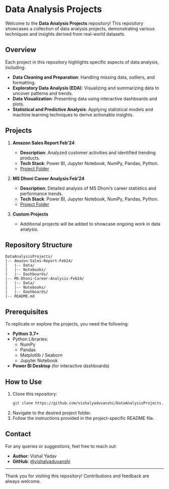 # Data Analysis Projects

Welcome to the **Data Analysis Projects** repository! This repository showcases a collection of data analysis projects, demonstrating various techniques and insights derived from real-world datasets.

## Overview
Each project in this repository highlights specific aspects of data analysis, including:

- **Data Cleaning and Preparation**: Handling missing data, outliers, and formatting.
- **Exploratory Data Analysis (EDA)**: Visualizing and summarizing data to uncover patterns and trends.
- **Data Visualization**: Presenting data using interactive dashboards and plots.
- **Statistical and Predictive Analysis**: Applying statistical models and machine learning techniques to derive actionable insights.

## Projects

1. **Amazon Sales Report Feb’24**
   - **Description**: Analyzed customer activities and identified trending products.
   - **Tech Stack**: Power BI, Jupyter Notebook, NumPy, Pandas, Python.
   - [Project Folder](./Amazon-Sales-Report-Feb24)

2. **MS Dhoni Career Analysis Feb’24**
   - **Description**: Detailed analysis of MS Dhoni’s career statistics and performance trends.
   - **Tech Stack**: Power BI, Jupyter Notebook, NumPy, Pandas, Python.
   - [Project Folder](./MS-Dhoni-Career-Analysis-Feb24)

3. **Custom Projects**
   - Additional projects will be added to showcase ongoing work in data analysis.

## Repository Structure
```
DataAnalysisProjects/
|-- Amazon-Sales-Report-Feb24/
|   |-- Data/
|   |-- Notebooks/
|   |-- Dashboards/
|-- MS-Dhoni-Career-Analysis-Feb24/
|   |-- Data/
|   |-- Notebooks/
|   |-- Dashboards/
|-- README.md
```

## Prerequisites
To replicate or explore the projects, you need the following:

- **Python 3.7+**
- Python Libraries:
  - NumPy
  - Pandas
  - Matplotlib / Seaborn
  - Jupyter Notebook
- **Power BI Desktop** (for interactive dashboards)

## How to Use
1. Clone this repository:
   ```bash
   git clone https://github.com/vishalyaduvanshi/DataAnalysisProjects.git
   ```
2. Navigate to the desired project folder.
3. Follow the instructions provided in the project-specific README file.

## Contact
For any queries or suggestions, feel free to reach out:

- **Author**: Vishal Yadav
- **GitHub**: [@vishalyaduvanshi](https://github.com/vishalyaduvanshi)

---

Thank you for visiting this repository! Contributions and feedback are always welcome.

